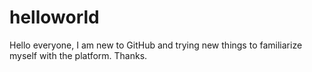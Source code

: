 # helloworld
Hello everyone, I am new to GitHub and trying new things to familiarize myself with the platform. Thanks.
